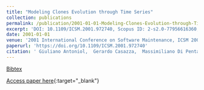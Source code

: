 ```yaml
---
title: "Modeling Clones Evolution through Time Series"
collection: publications
permalink: /publication/2001-01-01-Modeling-Clones-Evolution-through-Time-Series
excerpt: 'DOI: 10.1109/ICSM.2001.972740, Scopus ID: 2-s2.0-77956616360, Cited by: 36'
date: 2001-01-01
venue: '2001 International Conference on Software Maintenance, ICSM 2001, Florence, Italy, November 6-10, 2001'
paperurl: 'https://doi.org/10.1109/ICSM.2001.972740'
citation: ' Giuliano Antoniol,  Gerardo Casazza,  Massimiliano Di Penta,  Ettore Merlo, &quot;Modeling Clones Evolution through Time Series.&quot; 2001 International Conference on Software Maintenance, ICSM 2001, Florence, Italy, November 6-10, 2001, 2001.'
---
```

[Bibtex](https://dblp.org/rec/bib/conf/icsm/AntoniolCPM01)

[Access paper here](https://doi.org/10.1109/ICSM.2001.972740){:target="_blank"}
